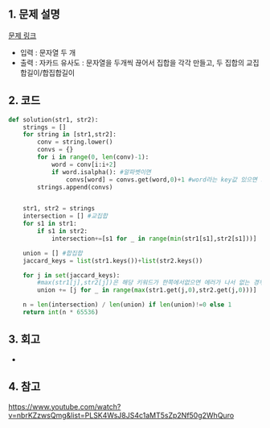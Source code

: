 ## 1. 문제 설명

[문제 링크](https://programmers.co.kr/learn/courses/30/lessons/17677)

- 입력 : 문자열 두 개
- 출력 : 자카드 유사도 : 문자열을 두개씩 끊어서 집합을 각각 만들고, 두 집합의 교집합길이/합집합길이

## 2. 코드

```python
def solution(str1, str2):
    strings = []
    for string in [str1,str2]:
        conv = string.lower()
        convs = {}
        for i in range(0, len(conv)-1):
            word = conv[i:i+2]
            if word.isalpha(): #알파벳이면
                convs[word] = convs.get(word,0)+1 #word라는 key값 있으면 그 값을 받아와서 그 값에 +1, 없으면 0을 넣어줌
        strings.append(convs)


    str1, str2 = strings
    intersection = [] #교집합
    for s1 in str1:
        if s1 in str2:
            intersection+=[s1 for _ in range(min(str1[s1],str2[s1]))]

    union = [] #합집합
    jaccard_keys = list(str1.keys())+list(str2.keys())

    for j in set(jaccard_keys):
        #max(str1[j],str2[j])은 해당 키워드가 한쪽에서없으면 에러가 나서 없는 경우를 0으로 채워주는 코드로 대체
        union += [j for _ in range(max(str1.get(j,0),str2.get(j,0)))]

    n = len(intersection) / len(union) if len(union)!=0 else 1
    return int(n * 65536)

```

## 3. 회고

-

## 4. 참고

https://www.youtube.com/watch?v=nbrKZzwsQmg&list=PLSK4WsJ8JS4c1aMT5sZp2Nf50g2WhQuro
